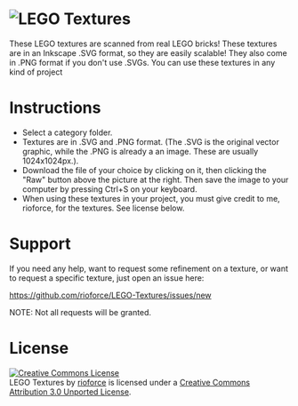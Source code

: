 ![LEGO Textures](https://raw.github.com/rioforce/LEGO-Textures/master/header.png)
===========================

These LEGO textures are scanned from real LEGO bricks! These textures are in an Inkscape .SVG format, so they are easily scalable! They also come in .PNG format if you don't use .SVGs. You can use these textures in any kind of project

Instructions
============

* Select a category folder.
* Textures are in .SVG and .PNG format. (The .SVG is the original vector graphic, while the .PNG is already a an image. These are usually 1024x1024px.).
* Download the file of your choice by clicking on it, then clicking the "Raw" button above the picture at the right. Then save the image to your computer by pressing Ctrl+S on your keyboard. 
* When using these textures in your project, you must give credit to me, rioforce, for the textures. See license below.

Support
=======

If you need any help, want to request some refinement on a texture, or want to request a specific texture, just open an issue here:

https://github.com/rioforce/LEGO-Textures/issues/new

NOTE: Not all requests will be granted.

License
=======

<a rel="license" href="http://creativecommons.org/licenses/by/3.0/deed.en_US"><img alt="Creative Commons License" style="border-width:0" src="http://i.creativecommons.org/l/by/3.0/88x31.png" /></a><br /><span xmlns:dct="http://purl.org/dc/terms/" href="http://purl.org/dc/dcmitype/StillImage" property="dct:title" rel="dct:type">LEGO Textures</span> by <a xmlns:cc="http://creativecommons.org/ns#" href="http://rioforce.wordpress.com" property="cc:attributionName" rel="cc:attributionURL">rioforce</a> is licensed under a <a rel="license" href="http://creativecommons.org/licenses/by/3.0/deed.en_US">Creative Commons Attribution 3.0 Unported License</a>.
